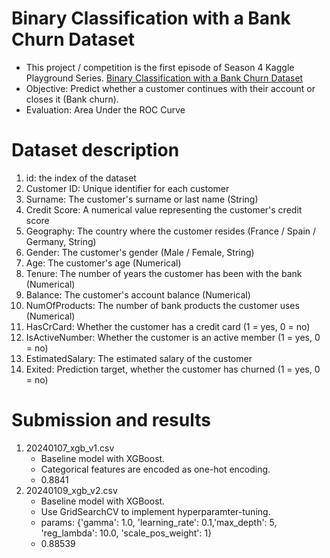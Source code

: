 # Binary Classification with a Bank Churn Dataset
* This project / competition is the first episode of Season 4 Kaggle Playground Series.
[Binary Classification with a Bank Churn Dataset](https://www.kaggle.com/competitions/playground-series-s4e1/overview)
* Objective: Predict whether a customer continues with their account or closes it (Bank churn).
* Evaluation: Area Under the ROC Curve

# Dataset description
1. id: the index of the dataset 
2. Customer ID: Unique identifier for each customer
3. Surname: The customer's surname or last name (String)
4. Credit Score: A numerical value representing the customer's credit score
5. Geography: The country where the customer resides (France / Spain / Germany, String)
6. Gender: The customer's gender (Male / Female, String)
7. Age: The customer's age (Numerical)
8. Tenure: The number of years the customer has been with the bank (Numerical)
9. Balance: The customer's account balance (Numerical)
10. NumOfProducts: The number of bank products the customer uses (Numerical)
11. HasCrCard: Whether the customer has a credit card (1 = yes, 0 = no)
12. IsActiveNumber: Whether the customer is an active member (1 = yes, 0 = no)
13. EstimatedSalary: The estimated salary of the customer
14. Exited: Prediction target, whether the customer has churned (1 = yes, 0 = no)

# Submission and results
1. 20240107_xgb_v1.csv
   * Baseline model with XGBoost.
   * Categorical features are encoded as one-hot encoding.
   * 0.8841
2. 20240109_xgb_v2.csv
   * Baseline model with XGBoost.
   * Use GridSearchCV to implement hyperparamter-tuning.
   * params: {'gamma': 1.0, 'learning_rate': 0.1,'max_depth': 5, 'reg_lambda': 10.0, 'scale_pos_weight': 1}
   * 0.88539